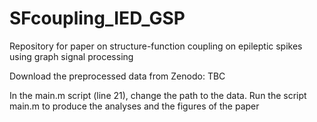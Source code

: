 # SFcoupling_IED_GSP
Repository for paper on structure-function coupling on epileptic spikes using graph signal processing

Download the preprocessed data from Zenodo: TBC

In the main.m script (line 21), change the path to the data. Run the script main.m to produce the analyses and the figures of the paper

